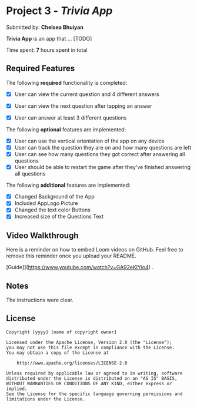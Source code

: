 # Project 3 - *Trivia App*

Submitted by: **Chelsea Bhuiyan**

**Trivia App** is an app that ... [TODO] 

Time spent: **7** hours spent in total

## Required Features

The following **required** functionality is completed:

- [x] User can view the current question and 4 different answers
- [x] User can view the next question after tapping an answer
- [x] User can answer at least 3 different questions


The following **optional** features are implemented:

- [x] User can use the vertical orientation of the app on any device
- [x] User can track the question they are on and how many questions are left
- [x] User can see how many questions they got correct after answering all questions
- [x] User should be able to restart the game after they've finished answering all questions

The following **additional** features are implemented:

- [x] Changed Background of the App
- [x] Included AppLogo Picture
- [x] Changed the text color Buttons
- [x] Increased size of the Questions Text

## Video Walkthrough

Here is a reminder on how to embed Loom videos on GitHub. Feel free to remove this reminder once you upload your README. 

[Guide]](https://www.youtube.com/watch?v=GA92eKlYio4) .

## Notes

The instructions were clear.

## License

    Copyright [yyyy] [name of copyright owner]

    Licensed under the Apache License, Version 2.0 (the "License");
    you may not use this file except in compliance with the License.
    You may obtain a copy of the License at

        http://www.apache.org/licenses/LICENSE-2.0

    Unless required by applicable law or agreed to in writing, software
    distributed under the License is distributed on an "AS IS" BASIS,
    WITHOUT WARRANTIES OR CONDITIONS OF ANY KIND, either express or implied.
    See the License for the specific language governing permissions and
    limitations under the License.
